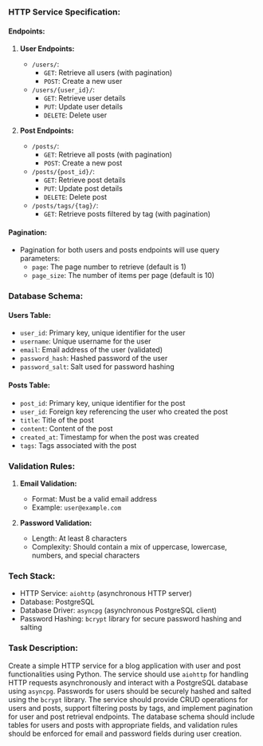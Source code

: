 ### HTTP Service Specification:

#### Endpoints:
1. **User Endpoints:**
   - `/users/`: 
     - `GET`: Retrieve all users (with pagination)
     - `POST`: Create a new user
   - `/users/{user_id}/`: 
     - `GET`: Retrieve user details
     - `PUT`: Update user details
     - `DELETE`: Delete user
   
2. **Post Endpoints:**
   - `/posts/`: 
     - `GET`: Retrieve all posts (with pagination)
     - `POST`: Create a new post
   - `/posts/{post_id}/`: 
     - `GET`: Retrieve post details
     - `PUT`: Update post details
     - `DELETE`: Delete post
   - `/posts/tags/{tag}/`: 
     - `GET`: Retrieve posts filtered by tag (with pagination)

#### Pagination:
- Pagination for both users and posts endpoints will use query parameters:
  - `page`: The page number to retrieve (default is 1)
  - `page_size`: The number of items per page (default is 10)

### Database Schema:

#### Users Table:
- `user_id`: Primary key, unique identifier for the user
- `username`: Unique username for the user
- `email`: Email address of the user (validated)
- `password_hash`: Hashed password of the user
- `password_salt`: Salt used for password hashing

#### Posts Table:
- `post_id`: Primary key, unique identifier for the post
- `user_id`: Foreign key referencing the user who created the post
- `title`: Title of the post
- `content`: Content of the post
- `created_at`: Timestamp for when the post was created
- `tags`: Tags associated with the post

### Validation Rules:

1. **Email Validation:**
   - Format: Must be a valid email address
   - Example: `user@example.com`

2. **Password Validation:**
   - Length: At least 8 characters
   - Complexity: Should contain a mix of uppercase, lowercase, numbers, and special characters

### Tech Stack:
- HTTP Service: `aiohttp` (asynchronous HTTP server)
- Database: PostgreSQL
- Database Driver: `asyncpg` (asynchronous PostgreSQL client)
- Password Hashing: `bcrypt` library for secure password hashing and salting

### Task Description:
Create a simple HTTP service for a blog application with user and post functionalities using Python. The service should use `aiohttp` for handling HTTP requests asynchronously and interact with a PostgreSQL database using `asyncpg`. Passwords for users should be securely hashed and salted using the `bcrypt` library. The service should provide CRUD operations for users and posts, support filtering posts by tags, and implement pagination for user and post retrieval endpoints. The database schema should include tables for users and posts with appropriate fields, and validation rules should be enforced for email and password fields during user creation.